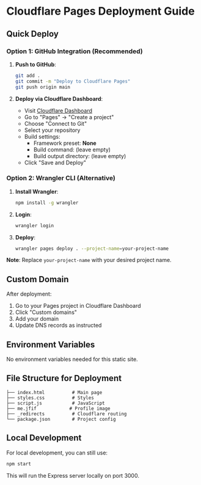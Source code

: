 # Cloudflare Pages Deployment Guide

## Quick Deploy

### Option 1: GitHub Integration (Recommended)

1. **Push to GitHub**:
   ```bash
   git add .
   git commit -m "Deploy to Cloudflare Pages"
   git push origin main
   ```

2. **Deploy via Cloudflare Dashboard**:
   - Visit [Cloudflare Dashboard](https://dash.cloudflare.com/)
   - Go to "Pages" → "Create a project"
   - Choose "Connect to Git"
   - Select your repository
   - Build settings:
     - Framework preset: **None**
     - Build command: (leave empty)
     - Build output directory: (leave empty)
   - Click "Save and Deploy"

### Option 2: Wrangler CLI (Alternative)

1. **Install Wrangler**:
   ```bash
   npm install -g wrangler
   ```

2. **Login**:
   ```bash
   wrangler login
   ```

3. **Deploy**:
   ```bash
   wrangler pages deploy . --project-name=your-project-name
   ```

**Note**: Replace `your-project-name` with your desired project name.

## Custom Domain

After deployment:
1. Go to your Pages project in Cloudflare Dashboard
2. Click "Custom domains"
3. Add your domain
4. Update DNS records as instructed

## Environment Variables

No environment variables needed for this static site.

## File Structure for Deployment

```
├── index.html          # Main page
├── styles.css          # Styles
├── script.js           # JavaScript
├── me.jfif            # Profile image
├── _redirects          # Cloudflare routing
└── package.json        # Project config
```

## Local Development

For local development, you can still use:
```bash
npm start
```

This will run the Express server locally on port 3000. 